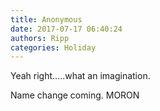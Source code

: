 ```yaml
---
title: Anonymous
date: 2017-07-17 06:40:24
authors: Ripp
categories: Holiday
---
```


 Yeah right.....what an imagination. 

Name change coming. MORON